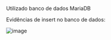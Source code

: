 Utilizado banco de dados MariaDB

Evidências de insert no banco de dados:

![image](https://github.com/allancosta7/desafio_paschoalotto/assets/103654686/a690bb59-7281-4486-8ab5-f342bc254a14)
